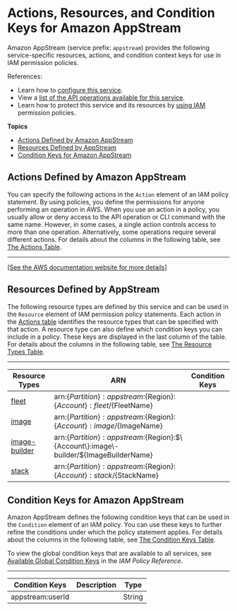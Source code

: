 # Actions, Resources, and Condition Keys for Amazon AppStream<a name="list_amazonappstream"></a>

Amazon AppStream \(service prefix: `appstream`\) provides the following service\-specific resources, actions, and condition context keys for use in IAM permission policies\.

References:
+ Learn how to [configure this service](http://docs.aws.amazon.com/appstream2/latest/developerguide/)\.
+ View a [list of the API operations available for this service](http://docs.aws.amazon.com/appstream2/latest/APIReference/)\.
+ Learn how to protect this service and its resources by [using IAM](http://docs.aws.amazon.com/appstream2/latest/developerguide/controlling-access.html) permission policies\.

**Topics**
+ [Actions Defined by Amazon AppStream](#amazonappstream-actions-as-permissions)
+ [Resources Defined by AppStream](#amazonappstream-resources-for-iam-policies)
+ [Condition Keys for Amazon AppStream](#amazonappstream-policy-keys)

## Actions Defined by Amazon AppStream<a name="amazonappstream-actions-as-permissions"></a>

You can specify the following actions in the `Action` element of an IAM policy statement\. By using policies, you define the permissions for anyone performing an operation in AWS\. When you use an action in a policy, you usually allow or deny access to the API operation or CLI command with the same name\. However, in some cases, a single action controls access to more than one operation\. Alternatively, some operations require several different actions\. For details about the columns in the following table, see [The Actions Table](reference_policies_actions-resources-contextkeys.md#actions_table)\.


****  
[\[See the AWS documentation website for more details\]](http://docs.aws.amazon.com/IAM/latest/UserGuide/list_amazonappstream.html)

## Resources Defined by AppStream<a name="amazonappstream-resources-for-iam-policies"></a>

The following resource types are defined by this service and can be used in the `Resource` element of IAM permission policy statements\. Each action in the [Actions table](#amazonappstream-actions-as-permissions) identifies the resource types that can be specified with that action\. A resource type can also define which condition keys you can include in a policy\. These keys are displayed in the last column of the table\. For details about the columns in the following table, see [The Resource Types Table](reference_policies_actions-resources-contextkeys.md#resources_table)\.


****  

| Resource Types | ARN | Condition Keys | 
| --- | --- | --- | 
|   [ fleet ](http://docs.aws.amazon.com/appstream2/latest/developerguide/what-is-appstream.html#what-is-concepts)  |  arn:$\{Partition\}:appstream:$\{Region\}:$\{Account\}:fleet/$\{FleetName\}  |  | 
|   [ image ](http://docs.aws.amazon.com/appstream2/latest/developerguide/what-is-appstream.html#what-is-concepts)  |  arn:$\{Partition\}:appstream:$\{Region\}:$\{Account\}:image/$\{ImageName\}  |  | 
|   [ image\-builder ](http://docs.aws.amazon.com/appstream2/latest/developerguide/what-is-appstream.html#what-is-concepts)  |  arn:$\{Partition\}:appstream:$\{Region\}:$\{Account\}:image\-builder/$\{ImageBuilderName\}  |  | 
|   [ stack ](http://docs.aws.amazon.com/appstream2/latest/developerguide/what-is-appstream.html#what-is-concepts)  |  arn:$\{Partition\}:appstream:$\{Region\}:$\{Account\}:stack/$\{StackName\}  |  | 

## Condition Keys for Amazon AppStream<a name="amazonappstream-policy-keys"></a>

Amazon AppStream defines the following condition keys that can be used in the `Condition` element of an IAM policy\. You can use these keys to further refine the conditions under which the policy statement applies\. For details about the columns in the following table, see [The Condition Keys Table](reference_policies_actions-resources-contextkeys.md#context_keys_table)\.

To view the global condition keys that are available to all services, see [Available Global Condition Keys](reference_policies_condition-keys.html#AvailableKeys) in the *IAM Policy Reference*\.


****  

| Condition Keys | Description | Type | 
| --- | --- | --- | 
|   appstream:userId  |  | String | 